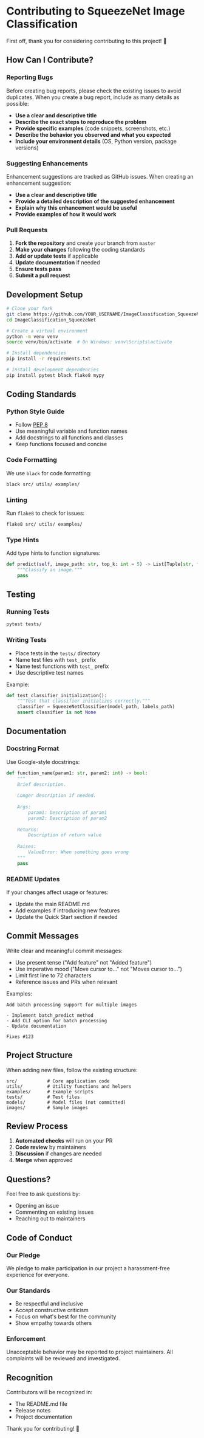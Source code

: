 # Contributing to SqueezeNet Image Classification

First off, thank you for considering contributing to this project! 🎉

## How Can I Contribute?

### Reporting Bugs

Before creating bug reports, please check the existing issues to avoid duplicates. When you create a bug report, include as many details as possible:

- **Use a clear and descriptive title**
- **Describe the exact steps to reproduce the problem**
- **Provide specific examples** (code snippets, screenshots, etc.)
- **Describe the behavior you observed and what you expected**
- **Include your environment details** (OS, Python version, package versions)

### Suggesting Enhancements

Enhancement suggestions are tracked as GitHub issues. When creating an enhancement suggestion:

- **Use a clear and descriptive title**
- **Provide a detailed description of the suggested enhancement**
- **Explain why this enhancement would be useful**
- **Provide examples of how it would work**

### Pull Requests

1. **Fork the repository** and create your branch from `master`
2. **Make your changes** following the coding standards
3. **Add or update tests** if applicable
4. **Update documentation** if needed
5. **Ensure tests pass**
6. **Submit a pull request**

## Development Setup

```bash
# Clone your fork
git clone https://github.com/YOUR_USERNAME/ImageClassification_SqueezeNet.git
cd ImageClassification_SqueezeNet

# Create a virtual environment
python -m venv venv
source venv/bin/activate  # On Windows: venv\Scripts\activate

# Install dependencies
pip install -r requirements.txt

# Install development dependencies
pip install pytest black flake8 mypy
```

## Coding Standards

### Python Style Guide

- Follow [PEP 8](https://www.python.org/dev/peps/pep-0008/)
- Use meaningful variable and function names
- Add docstrings to all functions and classes
- Keep functions focused and concise

### Code Formatting

We use `black` for code formatting:

```bash
black src/ utils/ examples/
```

### Linting

Run `flake8` to check for issues:

```bash
flake8 src/ utils/ examples/
```

### Type Hints

Add type hints to function signatures:

```python
def predict(self, image_path: str, top_k: int = 5) -> List[Tuple[str, float]]:
    """Classify an image."""
    pass
```

## Testing

### Running Tests

```bash
pytest tests/
```

### Writing Tests

- Place tests in the `tests/` directory
- Name test files with `test_` prefix
- Name test functions with `test_` prefix
- Use descriptive test names

Example:

```python
def test_classifier_initialization():
    """Test that classifier initializes correctly."""
    classifier = SqueezeNetClassifier(model_path, labels_path)
    assert classifier is not None
```

## Documentation

### Docstring Format

Use Google-style docstrings:

```python
def function_name(param1: str, param2: int) -> bool:
    """
    Brief description.
    
    Longer description if needed.
    
    Args:
        param1: Description of param1
        param2: Description of param2
        
    Returns:
        Description of return value
        
    Raises:
        ValueError: When something goes wrong
    """
    pass
```

### README Updates

If your changes affect usage or features:
- Update the main README.md
- Add examples if introducing new features
- Update the Quick Start section if needed

## Commit Messages

Write clear and meaningful commit messages:

- Use present tense ("Add feature" not "Added feature")
- Use imperative mood ("Move cursor to..." not "Moves cursor to...")
- Limit first line to 72 characters
- Reference issues and PRs when relevant

Examples:
```
Add batch processing support for multiple images

- Implement batch_predict method
- Add CLI option for batch processing
- Update documentation

Fixes #123
```

## Project Structure

When adding new files, follow the existing structure:

```
src/           # Core application code
utils/         # Utility functions and helpers
examples/      # Example scripts
tests/         # Test files
models/        # Model files (not committed)
images/        # Sample images
```

## Review Process

1. **Automated checks** will run on your PR
2. **Code review** by maintainers
3. **Discussion** if changes are needed
4. **Merge** when approved

## Questions?

Feel free to ask questions by:
- Opening an issue
- Commenting on existing issues
- Reaching out to maintainers

## Code of Conduct

### Our Pledge

We pledge to make participation in our project a harassment-free experience for everyone.

### Our Standards

- Be respectful and inclusive
- Accept constructive criticism
- Focus on what's best for the community
- Show empathy towards others

### Enforcement

Unacceptable behavior may be reported to project maintainers. All complaints will be reviewed and investigated.

## Recognition

Contributors will be recognized in:
- The README.md file
- Release notes
- Project documentation

Thank you for contributing! 🚀

